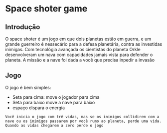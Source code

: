 # Space shoter game

<h2 color="red"><strong>Introdução</strong></h2>

<p>
    O space shoter é um jogo em que dois planetas estão em guerra, e um grande guerreiro é nessecário para a defesa
    planetária, contra as investidas inimigas. Com tecnológia avançada os cientistas do planeta Orkle desenvolveram
    um nava com capacidades jamais vista para defender o planeta. A missão e a nave foi dada a você que precisa 
    inpedir a invasão
</p>

<h2 color="violet"><strong>Jogo</strong></h2>

<p>
    O jogo é bem simples:
    <ul>
        <li>Seta para cima: move o jogador para cima</li>
        <li>Seta para baixo move a nave para baixo</li>
        <li>espaço dispara o energia</li>
    </ul>

    Você inicia o jogo com trê vidas, mas se os inimigos collidirem com a nave ou os inimigos passarem por você rumo ao planeta, perde uma vida.
    Quando as vidas chegarem a zero perde o jogo

</p>
